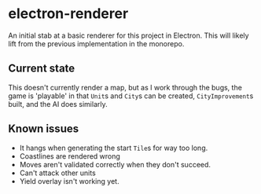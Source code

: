 # electron-renderer

An initial stab at a basic renderer for this project in Electron. This will likely lift from the previous implementation in the monorepo.

## Current state

This doesn't currently render a map, but as I work through the bugs, the game is 'playable' in that `Unit`s and `City`s can be created, `CityImprovement`s built, and the AI does similarly.

## Known issues

- It hangs when generating the start `Tile`s for way too long.
- Coastlines are rendered wrong
- Moves aren't validated correctly when they don't succeed.
- Can't attack other units
- Yield overlay isn't working yet.
